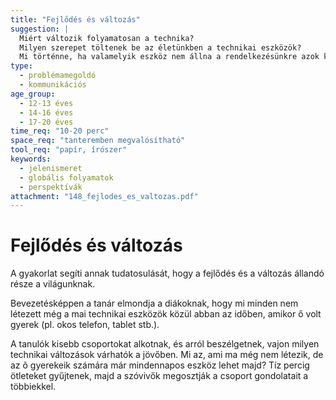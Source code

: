 ```yaml
---
title: "Fejlődés és változás"
suggestion: | 
  Miért változik folyamatosan a technika? 
  Milyen szerepet töltenek be az életünkben a technikai eszközök? 
  Mi történne, ha valamelyik eszköz nem állna a rendelkezésünkre azok közül, amiket ma használunk?
type:
  - problémamegoldó
  - kommunikációs
age_group:
  - 12-13 éves
  - 14-16 éves
  - 17-20 éves
time_req: "10-20 perc"
space_req: "tanteremben megvalósítható"
tool_req: "papír, írószer"
keywords: 
  - jelenismeret
  - globális folyamatok
  - perspektívák
attachment: "148_fejlodes_es_valtozas.pdf"
---
```


# Fejlődés és változás

A gyakorlat segíti annak tudatosulását, hogy a fejlődés és a változás állandó része a világunknak.

Bevezetésképpen a tanár elmondja a diákoknak, hogy mi minden nem létezett még a mai technikai eszközök közül abban az időben, amikor ő volt gyerek (pl. okos telefon, tablet stb.).

A tanulók kisebb csoportokat alkotnak, és arról beszélgetnek, vajon milyen technikai változások várhatók a jövőben. Mi az, ami ma még nem létezik, de az õ gyerekeik számára már mindennapos eszköz lehet majd? Tíz percig ötleteket gyűjtenek, majd a szóvivők megosztják a csoport gondolatait a többiekkel.
  
  
